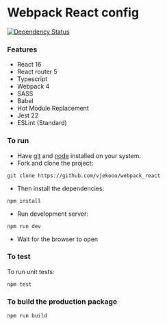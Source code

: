# Webpack React config

[![Dependency Status](https://img.shields.io/david/ReactJSResources/react-webpack-babel.svg)](https://david-dm.org/dylang/npm-check)

### Features

* React 16
* React router 5
* Typescript
* Webpack 4
* SASS
* Babel
* Hot Module Replacement
* Jest 22
* ESLint (Standard)

### To run

* Have [git](https://git-scm.com/) and [node](https://nodejs.org/en/) installed on your system.
* Fork and clone the project:

```
git clone https://github.com/vjekooo/webpack_react
```

* Then install the dependencies:

```
npm install
```

* Run development server:

```
npm run dev
```

 * Wait for the browser to open

### To test
To run unit tests:

```
npm test
```

### To build the production package

```
npm run build
```
